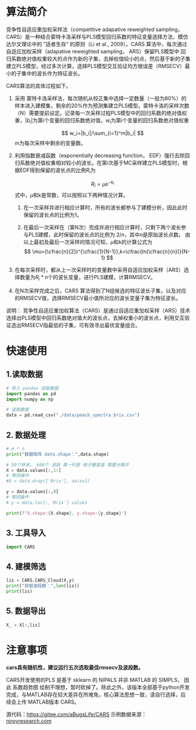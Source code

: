 # 算法简介

竞争性自适应重加权采样法（competitive adapative reweighted sampling， CARS）是一种结合蒙特卡洛采样与PLS模型回归系数的特征变量选择方法，模仿达尔文理论中的 ”适者生存“ 的原则（Li et al., 2009）。CARS 算法中，每次通过自适应加权采样（adapative reweighted sampling， ARS）保留PLS模型中 回归系数绝对值权重较大的点作为新的子集，去掉权值较小的点，然后基于新的子集建立PLS模型，经过多次计算，选择PLS模型交互验证均方根误差（RMSECV）最小的子集中的波长作为特征波长。

CARS算法的具体过程如下。

1. 采用 蒙特卡洛采样法，每次随机从校正集中选择一定数量（一般为80%）的样本进入建模集，剩余的20%作为预测集建立PLS模型。蒙特卡洛的采样次数（N）需要提前设定。记录每一次采样过程PLS模型中的回归系数的绝对值权重，$|b_i|$为第i个变量的回归系数绝对值，$w_i$为第i个变量的回归系数绝对值权重

   $$
   w_i=|b_i|/\sum_{i=1}^m|b_i|
   $$
   m为每次采样中剩余的变量数。
   
2. 利用指数衰减函数（exponentially decreasing function， EDF）强行去除回归系数绝对值权重相对较小的波长。在第i次基于MC采样建立PLS模型时，根据EDF得到保留的波长点的比例$R_i$为

   $$
   R_i=\mu e^{-k_i}
   $$
   式中，$\mu$和k是常数，可以按照以下两种情况计算。
   
   1. 在一次采样并进行相应计算时，所有的波长都参与了建模分析，因此此时保留的波长点的比例为1。
   
   2. 在最后一次采样在（第N次）完成并进行相应计算时，只剩下两个波长参与PLS建模，此时保留的波长点的比例为 $2/n$，其中$n$是原始波长点数。
      由以上最初及最后一次采样的情况可知，$\mu$和k的计算公式为
      $$
      \mu=(\cfrac{n}{2})^{\cfrac{1}{N-1}},k=\cfrac{ln(\cfrac{n}{n})}{N-1}
      $$
      
   
3. 在每次采样时，都从上一次采样时的变量数中采用自适应加权采样（ARS）选择数量为$R_i * n$个的波长变量，进行PLS建模，计算RMSECV。

4. 在N次采样完成之后，CARS 算法得到了N组候选的特征波长子集，以及对应的RMSECV值，选择RMSECV最小值所对应的波长变量子集为特征波长。
   

说明： 竞争性自适应重加权算法（CARS）是通过自适应重加权采样（ARS）技术选择出PLS模型中回归系数绝对值大的波长点，去掉权重小的波长点，利用交互验证选出RMSECV指最低的子集，可有效寻出最优变量组合。

# 快速使用

## 1.读取数据

```python 
# 导入 pandas 读取数据
import pandas as pd
import numpy as np

# 读取数据
data = pd.read_csv("./data/peach_spectra_brix.csv")
```

## 2. 数据处理

```python
# m * n 
print("数据矩阵 data.shape：",data.shape)

# 50个样本， 600个 波段 第一列是 桃子糖度值 需要分离开
X = data.values[:,1:] 
# 等同操作
#X = data.drop(['Brix'], axis=1)

y = data.values[:,0]
# 等同操作
# y = data.loc[:,'Brix'].values

print(f"X.shape:{X.shape}, y.shape:{y.shape}")
```

## 3. 工具导入

```python
import CARS
```

## 4. 建模筛选

```python
lis = CARS.CARS_Cloud(X,y)
print("获取波段数：",len(lis))
print(lis)
```

## 5. 数据导出

```python 
X_ = X[:,lis]
```

# 注意事项

**cars具有随机性，建议运行五次选取最佳rmsecv及波段数。**

CARS开发使用的PLS 是基于 sklearn 的 NIPALS  并非 MATLAB 的 SIMPLS， 因此 系数趋势图 绘制不理想，暂时砍掉了。除此之外，该版本全部基于python开发完成，与MATLAB存在较大差异在所难免，核心算法思想一致，请自行选择，后续会上传 MATLAB版本 CARS。

源代码：https://gitee.com/aBugsLife/CARS
示例数据来源：[nirpyresearch.com](https://nirpyresearch.com/)

